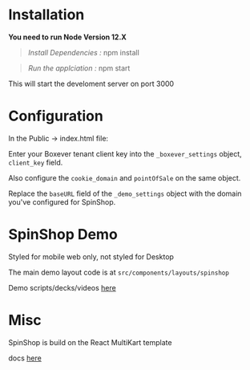 # Installation

  

**You need to run Node Version 12.X**

  

>  *Install Dependencies :* npm install

  

>  *Run the applciation :* npm start

  

This will start the develoment server on port 3000

# Configuration 

In the Public -> index.html file:

Enter your Boxever tenant client key into the `_boxever_settings` object, `client_key` field.  

Also configure the `cookie_domain` and `pointOfSale` on the same object.
  
Replace the `baseURL` field of the `_demo_settings` object with the domain you've configured for SpinShop.
  

# SpinShop Demo

  

Styled for mobile web only, not styled for Desktop

The main demo layout code is at `src/components/layouts/spinshop`

Demo scripts/decks/videos [here](https://sites.google.com/boxever.com/saleshub/demos/spinshop)

  
  

# Misc

  

SpinShop is build on the React MultiKart template

docs [here](http://docs.pixelstrap.com/react/multikart/)
